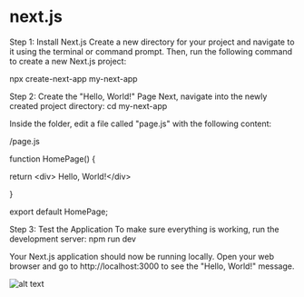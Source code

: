 # next.js
Step 1: Install Next.js
Create a new directory for your project and navigate to it using the terminal or command prompt. Then, run the following command to create a new Next.js project:

npx create-next-app my-next-app


Step 2: Create the "Hello, World!" Page
Next, navigate into the newly created project directory:
cd my-next-app

Inside the folder, edit a file called "page.js" with the following content:

/page.js

function HomePage() {

  return &lt;div&gt; Hello, World!&lt;/div&gt;

}

export default HomePage;

Step 3: Test the Application
To make sure everything is working, run the development server:
npm run dev

Your Next.js application should now be running locally. Open your web browser and go to http://localhost:3000 to see the "Hello, World!" message.

![alt text](http://https://github.com/BhautikEngineer/next.js/blob/main/hello/Screenshot%202023-07-28%20174332.png)

